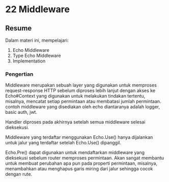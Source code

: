 # 22 Middleware

## Resume
Dalam materi ini, mempelajari:


1. Echo Middleware
2. Type Echo Middleware
3. Implementation

### Pengertian

Middleware merupakan sebuah layer yang digunakan untuk memproses request-response HTTP sebelum diproses lebih lanjut dengan akses ke Echo#Context yang digunakan untuk melakukan tindakan tertentu, misalnya, mencatat setiap permintaan atau membatasi jumlah permintaan. contoh middleware yang disediakan oleh echo diantaranya adalah logger, basic auth, jwt.

Handler diproses pada akhirnya setelah semua middleware selesai dieksekusi.

Middleware yang terdaftar menggunakan Echo.Use() hanya dijalankan untuk jalur yang terdaftar setelah Echo.Use() dipanggil.


Echo.Pre() dapat digunakan untuk mendaftarkan middleware yang dieksekusi sebelum router memproses permintaan. Akan sangat membantu untuk membuat perubahan apa pun pada properti permintaan, misalnya, menambahkan atau menghapus garis miring dari jalur sehingga cocok dengan rute.